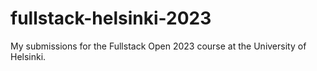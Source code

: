 # fullstack-helsinki-2023
My submissions for the Fullstack Open 2023 course at the University of Helsinki.

